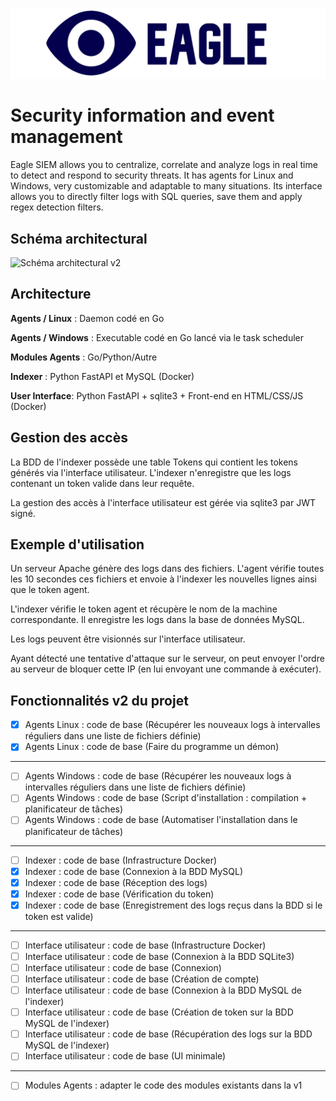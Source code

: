 ![Logo Eagle](images/logo.jpg)
# Security information and event management
Eagle SIEM allows you to centralize, correlate and analyze logs in real time to detect and respond to security threats. It has agents for Linux and Windows, very customizable and adaptable to many situations. Its interface allows you to directly filter logs with SQL queries, save them and apply regex detection filters.

## Schéma architectural
![Schéma architectural v2](images/schéma%20de%20concept%20architectural%20v2.png)

## Architecture
**Agents / Linux** : Daemon codé en Go

**Agents / Windows** : Executable codé en Go lancé via le task scheduler

**Modules Agents** : Go/Python/Autre

**Indexer** : Python FastAPI et MySQL (Docker)

**User Interface**: Python FastAPI + sqlite3 + Front-end en HTML/CSS/JS (Docker)

## Gestion des accès
La BDD de l'indexer possède une table Tokens qui contient les tokens générés via l'interface utilisateur. L'indexer n'enregistre que les logs contenant un token valide dans leur requête.

La gestion des accès à l'interface utilisateur est gérée via sqlite3 par JWT signé.

## Exemple d'utilisation
Un serveur Apache génère des logs dans des fichiers. L'agent vérifie toutes les 10 secondes ces fichiers et envoie à l'indexer les nouvelles lignes ainsi que le token agent.

L'indexer vérifie le token agent et récupère le nom de la machine correspondante. Il enregistre les logs dans la base de données MySQL.

Les logs peuvent être visionnés sur l'interface utilisateur.

Ayant détecté une tentative d'attaque sur le serveur, on peut envoyer l'ordre au serveur de bloquer cette IP (en lui envoyant une commande à exécuter).

## Fonctionnalités v2 du projet
- [X] Agents Linux : code de base (Récupérer les nouveaux logs à intervalles réguliers dans une liste de fichiers définie)
- [X] Agents Linux : code de base (Faire du programme un démon)
---
- [ ] Agents Windows : code de base (Récupérer les nouveaux logs à intervalles réguliers dans une liste de fichiers définie)
- [ ] Agents Windows : code de base (Script d'installation : compilation + planificateur de tâches)
- [ ] Agents Windows : code de base (Automatiser l'installation dans le planificateur de tâches)
---
- [ ] Indexer : code de base (Infrastructure Docker)
- [X] Indexer : code de base (Connexion à la BDD MySQL)
- [X] Indexer : code de base (Réception des logs)
- [X] Indexer : code de base (Vérification du token)
- [X] Indexer : code de base (Enregistrement des logs reçus dans la BDD si le token est valide)
---
- [ ] Interface utilisateur : code de base (Infrastructure Docker)
- [ ] Interface utilisateur : code de base (Connexion à la BDD SQLite3)
- [ ] Interface utilisateur : code de base (Connexion)
- [ ] Interface utilisateur : code de base (Création de compte)
- [ ] Interface utilisateur : code de base (Connexion à la BDD MySQL de l'indexer)
- [ ] Interface utilisateur : code de base (Création de token sur la BDD MySQL de l'indexer)
- [ ] Interface utilisateur : code de base (Récupération des logs sur la BDD MySQL de l'indexer)
- [ ] Interface utilisateur : code de base (UI minimale)
---
- [ ] Modules Agents : adapter le code des modules existants dans la v1

